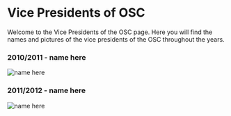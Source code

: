 # Vice Presidents of OSC

Welcome to the Vice Presidents of the OSC page. Here you will find the names and pictures of the vice presidents of the OSC throughout the years.

### 2010/2011 - name here

![name here](images/name_here.jpg)

### 2011/2012 - name here

![name here](images/name_here.jpg)
